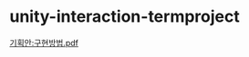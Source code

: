 # unity-interaction-termproject
[기획안:구현방법.pdf](https://github.com/byeori-moon/unity-interaction-termproject/files/12833703/default.pdf)
